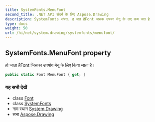```yaml
---
title: SystemFonts.MenuFont
second_title: .NET API संदर्भ के लिए Aspose.Drawing
description: SystemFonts संपत्त. ह जत हैFont जसक उपयग मेनू के लए कय जत है
type: docs
weight: 50
url: /hi/net/system.drawing/systemfonts/menufont/
---
```

## SystemFonts.MenuFont property

हो जाता हैFont जिसका उपयोग मेनू के लिए किया जाता है।

```csharp
public static Font MenuFont { get; }
```

### यह सभी देखें

* class [Font](../../font/)
* class [SystemFonts](../)
* नाम स्थान [System.Drawing](../../systemfonts/)
* सभा [Aspose.Drawing](../../../)


